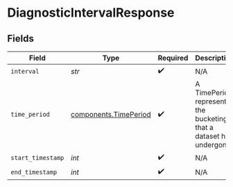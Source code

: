 # DiagnosticIntervalResponse


## Fields

| Field                                                               | Type                                                                | Required                                                            | Description                                                         | Example                                                             |
| ------------------------------------------------------------------- | ------------------------------------------------------------------- | ------------------------------------------------------------------- | ------------------------------------------------------------------- | ------------------------------------------------------------------- |
| `interval`                                                          | *str*                                                               | :heavy_check_mark:                                                  | N/A                                                                 |                                                                     |
| `time_period`                                                       | [components.TimePeriod](../../models/components/timeperiod.md)      | :heavy_check_mark:                                                  | A TimePeriod represents the bucketing that a dataset has undergone. | P1D                                                                 |
| `start_timestamp`                                                   | *int*                                                               | :heavy_check_mark:                                                  | N/A                                                                 |                                                                     |
| `end_timestamp`                                                     | *int*                                                               | :heavy_check_mark:                                                  | N/A                                                                 |                                                                     |